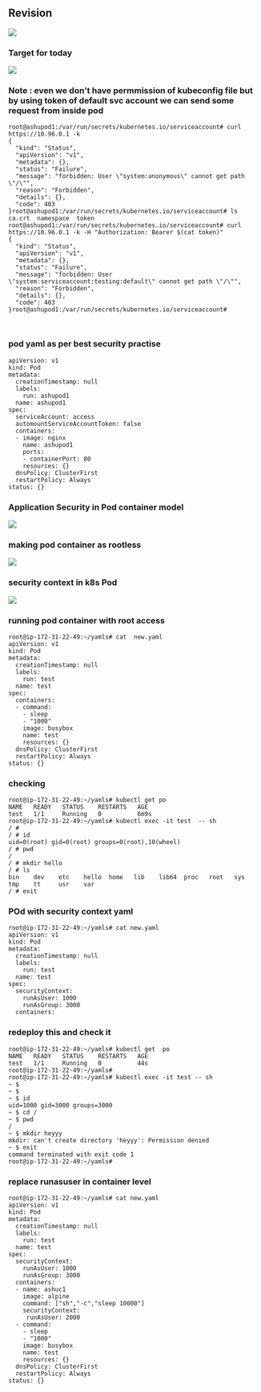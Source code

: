 ## Revision 

<img src="rev.png">

### Target for today 

<img src="tg.png">

### Note : even we don't have permmission of kubeconfig file but by using token of default svc account we can send some request from inside pod

```
root@ashupod1:/var/run/secrets/kubernetes.io/serviceaccount# curl https://10.96.0.1 -k 
{
  "kind": "Status",
  "apiVersion": "v1",
  "metadata": {},
  "status": "Failure",
  "message": "forbidden: User \"system:anonymous\" cannot get path \"/\"",
  "reason": "Forbidden",
  "details": {},
  "code": 403
}root@ashupod1:/var/run/secrets/kubernetes.io/serviceaccount# ls
ca.crt	namespace  token
root@ashupod1:/var/run/secrets/kubernetes.io/serviceaccount# curl https://10.96.0.1 -k -H "Authorization: Bearer $(cat token)"
{
  "kind": "Status",
  "apiVersion": "v1",
  "metadata": {},
  "status": "Failure",
  "message": "forbidden: User \"system:serviceaccount:testing:default\" cannot get path \"/\"",
  "reason": "Forbidden",
  "details": {},
  "code": 403
}root@ashupod1:/var/run/secrets/kubernetes.io/serviceaccount# 



```

### pod yaml as per best security practise 

```
apiVersion: v1
kind: Pod
metadata:
  creationTimestamp: null
  labels:
    run: ashupod1
  name: ashupod1
spec:
  serviceAccount: access
  automountServiceAccountToken: false
  containers:
  - image: nginx
    name: ashupod1
    ports:
    - containerPort: 80
    resources: {}
  dnsPolicy: ClusterFirst
  restartPolicy: Always
status: {}

```

### Application Security in Pod container model 

<img src="podm.png">

### making pod container as rootless 

<img src="rootless.png">

### security context in k8s Pod 

<img src="ctn.png">

### running pod container with root access

```
root@ip-172-31-22-49:~/yamls# cat  new.yaml 
apiVersion: v1
kind: Pod
metadata:
  creationTimestamp: null
  labels:
    run: test
  name: test
spec:
  containers:
  - command:
    - sleep
    - "1000"
    image: busybox
    name: test
    resources: {}
  dnsPolicy: ClusterFirst
  restartPolicy: Always
status: {}
```
### checking

```
root@ip-172-31-22-49:~/yamls# kubectl get po 
NAME   READY   STATUS    RESTARTS   AGE
test   1/1     Running   0          6m9s
root@ip-172-31-22-49:~/yamls# kubectl exec -it test  -- sh 
/ # 
/ # id
uid=0(root) gid=0(root) groups=0(root),10(wheel)
/ # pwd
/
/ # mkdir hello
/ # ls
bin    dev    etc    hello  home   lib    lib64  proc   root   sys    tmp    tt     usr    var
/ # exit

```

### POd with security context yaml 

```
root@ip-172-31-22-49:~/yamls# cat new.yaml 
apiVersion: v1
kind: Pod
metadata:
  creationTimestamp: null
  labels:
    run: test
  name: test
spec:
  securityContext:
    runAsUser: 1000
    runAsGroup: 3000
  containers:

```

### redeploy this and check it 

```
root@ip-172-31-22-49:~/yamls# kubectl get  po 
NAME   READY   STATUS    RESTARTS   AGE
test   1/1     Running   0          44s
root@ip-172-31-22-49:~/yamls# 
root@ip-172-31-22-49:~/yamls# kubectl exec -it test -- sh 
~ $ 
~ $ 
~ $ id
uid=1000 gid=3000 groups=3000
~ $ cd /
~ $ pwd
/
~ $ mkdir heyyy
mkdir: can't create directory 'heyyy': Permission denied
~ $ exit
command terminated with exit code 1
root@ip-172-31-22-49:~/yamls# 
```

### replace runasuser in container level 

```
root@ip-172-31-22-49:~/yamls# cat new.yaml 
apiVersion: v1
kind: Pod
metadata:
  creationTimestamp: null
  labels:
    run: test
  name: test
spec:
  securityContext:
    runAsUser: 1000
    runAsGroup: 3000
  containers:
  - name: ashuc1
    image: alpine
    command: ["sh","-c","sleep 10000"]
    securityContext:
     runAsUser: 2000
  - command:
    - sleep
    - "1000"
    image: busybox
    name: test
    resources: {}
  dnsPolicy: ClusterFirst
  restartPolicy: Always
status: {}

```



